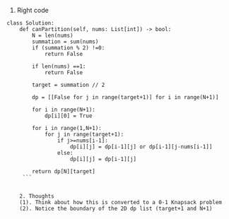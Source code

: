 1. Right code

```
class Solution:
    def canPartition(self, nums: List[int]) -> bool:
        N = len(nums)
        summation = sum(nums)
        if (summation % 2) !=0:
            return False
        
        if len(nums) ==1:
            return False
        
        target = summation // 2
        
        dp = [[False for j in range(target+1)] for i in range(N+1)]
        
        for i in range(N+1):
            dp[i][0] = True
        
        for i in range(1,N+1):
            for j in range(target+1):
                if j>=nums[i-1]:
                    dp[i][j] = dp[i-1][j] or dp[i-1][j-nums[i-1]]
                else:
                    dp[i][j] = dp[i-1][j]
        
        return dp[N][target]
     ```   

    
    2. Thoughts
    (1). Think about how this is converted to a 0-1 Knapsack problem
    (2). Notice the boundary of the 2D dp list (target+1 and N+1)
